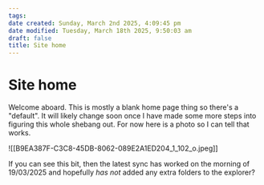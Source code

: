 ```yaml
---
tags: 
date created: Sunday, March 2nd 2025, 4:09:45 pm
date modified: Tuesday, March 18th 2025, 9:50:03 am
draft: false
title: Site home
---
```


# Site home

Welcome aboard. This is mostly a blank home page thing so there's a "default". It will likely change soon once I have made some more steps into figuring this whole shebang out. For now here is a photo so I can tell that works. 

![[B9EA387F-C3C8-45DB-8062-089E2A1ED204_1_102_o.jpeg]]


If you can see this bit, then the latest sync has worked on the morning of 19/03/2025 and hopefully *has not* added any extra folders to the explorer?

